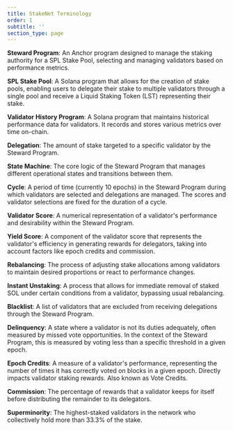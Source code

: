 ```yaml
---
title: StakeNet Terminology
order: 1
subtitle: ''
section_type: page
---
```


**Steward Program**: An Anchor program designed to manage the staking authority for a SPL Stake Pool, selecting and managing validators based on performance metrics.

**SPL Stake Pool**: A Solana program that allows for the creation of stake pools, enabling users to delegate their stake to multiple validators through a single pool and receive a Liquid Staking Token (LST) representing their stake.

**Validator History Program**:
A Solana program that maintains historical performance data for validators. It records and stores various metrics over time on-chain.

**Delegation**: The amount of stake targeted to a specific validator by the Steward Program.

**State Machine**: The core logic of the Steward Program that manages different operational states and transitions between them.

**Cycle**: A period of time (currently 10 epochs) in the Steward Program during which validators are selected and delegations are managed. The scores and validator selections are fixed for the duration of a cycle.

**Validator Score**: A numerical representation of a validator's performance and desirability within the Steward Program.

**Yield Score**: A component of the validator score that represents the validator's efficiency in generating rewards for delegators, taking into account factors like epoch credits and commission.

**Rebalancing**: The process of adjusting stake allocations among validators to maintain desired proportions or react to performance changes.

**Instant Unstaking**: A process that allows for immediate removal of staked SOL under certain conditions from a validator, bypassing usual rebalancing.

**Blacklist**: A list of validators that are excluded from receiving delegations through the Steward Program.

**Delinquency**: A state where a validator is not its duties adequately, often measured by missed vote opportunities. In the context of the Steward Program, this is measured by voting less than a specific threshold in a given epoch.

**Epoch Credits**: A measure of a validator's performance, representing the number of times it has correctly voted on blocks in a given epoch. Directly impacts validator staking rewards. Also known as Vote Credits.

**Commission**: The percentage of rewards that a validator keeps for itself before distributing the remainder to its delegators.

**Superminority**: The highest-staked validators in the network who collectively hold more than 33.3% of the stake.
